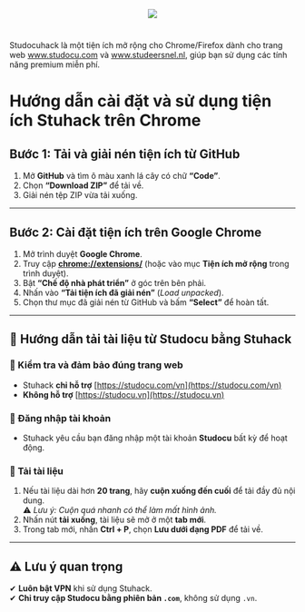<p align="center">
<img src="https://github.com/user-attachments/assets/bb867d6e-891e-4f46-a1bc-a3a715b8c994">
</p>

#

Studocuhack là một tiện ích mở rộng cho Chrome/Firefox dành cho trang web www.studocu.com và www.studeersnel.nl, giúp bạn sử dụng các tính năng premium miễn phí.

# Hướng dẫn cài đặt và sử dụng tiện ích Stuhack trên Chrome

## Bước 1: Tải và giải nén tiện ích từ GitHub
1. Mở **GitHub** và tìm ô màu xanh lá cây có chữ **“Code”**.
2. Chọn **“Download ZIP”** để tải về.
3. Giải nén tệp ZIP vừa tải xuống.

---

## Bước 2: Cài đặt tiện ích trên Google Chrome
1. Mở trình duyệt **Google Chrome**.
2. Truy cập **[chrome://extensions/](chrome://extensions/)** (hoặc vào mục **Tiện ích mở rộng** trong trình duyệt).
3. Bật **“Chế độ nhà phát triển”** ở góc trên bên phải.
4. Nhấn vào **“Tải tiện ích đã giải nén”** (*Load unpacked*).
5. Chọn thư mục đã giải nén từ GitHub và bấm **“Select”** để hoàn tất.

---

## 📄 Hướng dẫn tải tài liệu từ Studocu bằng Stuhack
### 🔹 Kiểm tra và đảm bảo đúng trang web
- Stuhack **chỉ hỗ trợ** [https://studocu.com/vn](https://studocu.com/vn)
- **Không hỗ trợ** [https://studocu.vn](https://studocu.vn)

### 🔹 Đăng nhập tài khoản
- Stuhack yêu cầu bạn đăng nhập một tài khoản **Studocu** bất kỳ để hoạt động.

### 🔹 Tải tài liệu
1. Nếu tài liệu dài hơn **20 trang**, hãy **cuộn xuống đến cuối** để tải đầy đủ nội dung.  
   ⚠ *Lưu ý: Cuộn quá nhanh có thể làm mất hình ảnh.*
2. Nhấn nút **tải xuống**, tài liệu sẽ mở ở một **tab mới**.
3. Trong tab mới, nhấn **Ctrl + P**, chọn **Lưu dưới dạng PDF** để tải về.

---

## ⚠️ Lưu ý quan trọng
✔ **Luôn bật VPN** khi sử dụng Stuhack.  
✔ **Chỉ truy cập Studocu bằng phiên bản `.com`**, không sử dụng `.vn`.  
